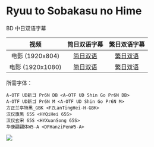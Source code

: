 # Ryuu to Sobakasu no Hime

BD 中日双语字幕

视频             |      简日双语字幕    |      繁日双语字幕    |
:--------------: | :------------------: | :------------------: |
电影 (1920x804)  | [简日双语][nlb_chs]  | [繁日双语][nlb_cht]  |
电影 (1920x1080) | [简日双语][ltb_chs]  | [繁日双语][ltb_cht]  |

所需字体：
```
A-OTF UD新ゴ Pr6N DB <A-OTF UD Shin Go Pr6N DB>
A-OTF UD新ゴ Pr6N M <A-OTF UD Shin Go Pr6N M>
方正兰亭特黑_GBK <FZLanTingHei-H-GBK>
汉仪旗黑 65S <HYQiHei 65S>
汉仪玄宋 65S <HYXuanSong 65S>
华康翩翩体W5-A <DFHanziPenW5-A>
```

![](https://ryu-to-sobakasu-no-hime.jp/assets/images/top/mv_01_pc.png)


[nlb_chs]: https://github.com/Nekomoekissaten-SUB/Nekomoekissaten-MIR-Subs/blob/master/Ryuusoba/%5BNekomoe%20kissaten%5D%20Entotsu%20Machi%20no%20Poupelle%20%5BMovie%5D%5BBDRip%5D%5B1920x804%5D.JPSC.ass
[nlb_cht]: https://github.com/Nekomoekissaten-SUB/Nekomoekissaten-MIR-Subs/blob/master/Ryuusoba/%5BNekomoe%20kissaten%5D%20Entotsu%20Machi%20no%20Poupelle%20%5BMovie%5D%5BBDRip%5D%5B1920x804%5D.JPTC.ass
[ltb_chs]: https://github.com/Nekomoekissaten-SUB/Nekomoekissaten-MIR-Subs/blob/master/Ryuusoba/%5BNekomoe%20kissaten%5D%20Entotsu%20Machi%20no%20Poupelle%20%5BMovie%5D%5BBDRip%5D%5B1920x1080%5D.JPSC.ass
[ltb_cht]: https://github.com/Nekomoekissaten-SUB/Nekomoekissaten-MIR-Subs/blob/master/Ryuusoba/%5BNekomoe%20kissaten%5D%20Entotsu%20Machi%20no%20Poupelle%20%5BMovie%5D%5BBDRip%5D%5B1920x1080%5D.JPTC.ass